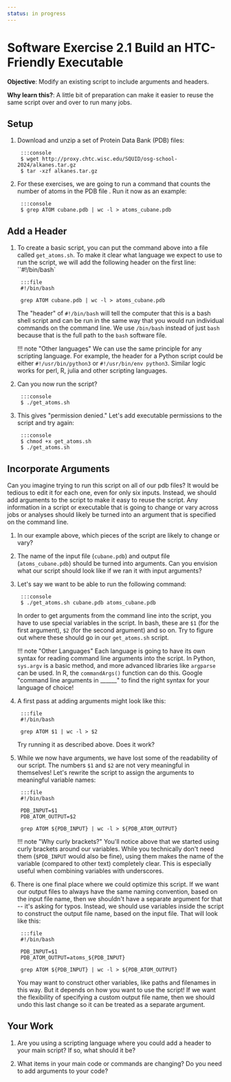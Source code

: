 ```yaml
---
status: in progress
---
```


<style type="text/css"> pre em { font-style: normal; background-color: yellow; } pre strong { font-style: normal; font-weight: bold; color: \#008; } </style>

Software Exercise 2.1 Build an HTC-Friendly Executable
============================================================

**Objective**: Modify an existing script to include arguments and headers. 

**Why learn this?**: A little bit of preparation can make it easier to reuse the 
same script over and over to run many jobs. 

Setup
-------

1. Download and unzip a set of Protein Data Bank (PDB) files: 

		:::console
		$ wget http://proxy.chtc.wisc.edu/SQUID/osg-school-2024/alkanes.tar.gz
		$ tar -xzf alkanes.tar.gz

1. For these exercises, we are going to run a command that counts the number of 
atoms in the PDB file . Run it now as an example: 

		:::console
		$ grep ATOM cubane.pdb | wc -l > atoms_cubane.pdb

Add a Header
----------

1. To create a basic script, you can put the command above into a file 
called `get_atoms.sh`. To make it clear what language we expect to use to 
run the script, we will add the following header on the first line: ``#!/bin/bash`

		:::file
		#!/bin/bash
		
		grep ATOM cubane.pdb | wc -l > atoms_cubane.pdb


	The "header" of `#!/bin/bash` will tell the computer that this is a bash shell script 
	and can be run in the same way that  you would run individual commands on the command line. 
	We use `/bin/bash` instead of just `bash` because that is the full path to the `bash` 
	software file.

    !!! note "Other languages"
		We can use the same principle for any scripting language. For example, the header for a Python script 
		could be either `#!/usr/bin/python3` or `#!/usr/bin/env python3`. Similar logic works 
		for perl, R, julia and other scripting languages. 

1. Can you now run the script? 

		:::console
		$ ./get_atoms.sh

1. This gives "permission denied." Let's add executable permissions to the script 
and try again: 

		:::console
		$ chmod +x get_atoms.sh
		$ ./get_atoms.sh

Incorporate Arguments
----------

Can you imagine trying to run this script on all of our pdb files? It would be tedious
to edit it for each one, even for only six inputs. Instead, we should add arguments 
to the script to make it easy to reuse the script. 
Any information in a script or executable that is going to change or vary across 
jobs or analyses should likely be turned into an argument that is specified on the command line. 

1. In our example above, which pieces of the script are likely to change or vary? 

1. The name of the input file (`cubane.pdb`) and output file (`atoms_cubane.pdb`) should 
be turned into arguments. Can you envision what our script should look like if we ran it 
with input arguments? 

1. Let's say we want to be able to run the following command: 

		:::console
		$ ./get_atoms.sh cubane.pdb atoms_cubane.pdb

	In order to get arguments from the command line into the script, you have 
	to use special variables in the script. In bash, these are `$1` (for the first 
	argument), `$2` (for the second argument) and so on. Try to figure out where 
	these should go in our `get_atoms.sh` script. 

    !!! note "Other Languages"
		Each language is going to have its own syntax for reading command line 
		arguments into the script. In Python, `sys.argv` is a basic method, and more 
		advanced libraries like `argparse` can be used. In R, the `commandArgs()` function 
		can do this. Google "command line arguments in ______" to find the right 
		syntax for your language of choice!

1. A first pass at adding arguments might look like this: 

		:::file
		#!/bin/bash
		
		grep ATOM $1 | wc -l > $2
		
	Try running it as described above. Does it work? 

1. While we now have arguments, we have lost some of the readability of our script. The 
numbers `$1` and `$2` are not very meaningful in themselves! Let's rewrite the script to 
assign the arguments to meaningful variable names: 

 		:::file
		#!/bin/bash
		
		PDB_INPUT=$1
		PDB_ATOM_OUTPUT=$2
		
		grep ATOM ${PDB_INPUT} | wc -l > ${PDB_ATOM_OUTPUT}

    !!! note "Why curly brackets?"
        You'll notice above that we started using curly brackets around our variables. 
        While you technically don't need them (`$PDB_INPUT` would also be fine), using 
        them makes the name of the variable (compared to other text) completely clear. 
        This is especially useful when combining variables with underscores. 

1. There is one final place where we could optimize this script. If we want our output 
files to always have the same naming convention, based on the input file name, then 
we shouldn't have a separate argument for that -- it's asking for typos. Instead, we 
should use variables inside the script to construct the output file name, based on the 
input file. That will look like this: 

 		:::file
		#!/bin/bash
		
		PDB_INPUT=$1
		PDB_ATOM_OUTPUT=atoms_${PDB_INPUT}
		
		grep ATOM ${PDB_INPUT} | wc -l > ${PDB_ATOM_OUTPUT}

	You may want to construct other variables, like paths and filenames in this way. But 
	it depends on how you want to use the script! If we want the flexibility of specifying 
	a custom output file name, then we should undo this last change so it can be 
	treated as a separate argument. 

Your Work
----------

1. Are you using a scripting language where you could add a header to your main script? 
If so, what should it be? 

1. What items in your main code or commands are changing? Do you need to add arguments 
to your code? 
